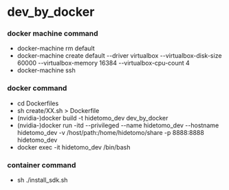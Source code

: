 # dev_by_docker

### docker machine command
- docker-machine rm default
- docker-machine create default --driver virtualbox --virtualbox-disk-size 60000 --virtualbox-memory 16384 --virtualbox-cpu-count 4
- docker-machine ssh

### docker command
- cd Dockerfiles
- sh create/XX.sh > Dockerfile
- (nvidia-)docker build -t hidetomo_dev dev_by_docker
- (nvidia-)docker run -itd --privileged --name hidetomo_dev --hostname hidetomo_dev -v /host/path:/home/hidetomo/share -p 8888:8888 hidetomo_dev
- docker exec -it hidetomo_dev /bin/bash

### container command
- sh ./install_sdk.sh
